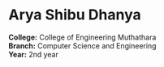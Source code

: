 <h1>Arya Shibu Dhanya </h1>
<p><strong>College:</strong> College of Engineering Muthathara</p> 
<p><strong>Branch:</strong> Computer Science and Engineering</p> 
<p><strong>Year:</strong> 2nd year</p> 

<style>
  p {
    margin: 0;
  }
</style>
